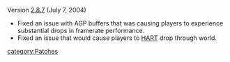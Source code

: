 Version [2.8.7](2.md.8.7) (July 7, 2004)

- Fixed an issue with AGP buffers that was causing players to
  experience substantial drops in framerate performance.
- Fixed an issue that would cause players to [HART](HART.md)
  drop through world.

[category:Patches](category:Patches.md)
